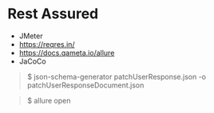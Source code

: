 # Rest Assured
- JMeter
- https://reqres.in/
- https://docs.qameta.io/allure
- JaCoCo

> $ json-schema-generator patchUserResponse.json -o patchUserResponseDocument.json

> $ allure open
